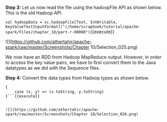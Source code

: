 
**Step 3:** Let us now read the file using the hadoopFile API as shown below. This is the old Hadoop API.

`val hadoopData = sc.hadoopFile[Text, IntWritable, KeyValueTextInputFormat]("//home/scrapbook/tutorial/apache-spark/Files/chapter_10/part-r-00000")`{{execute}} 

![](https://github.com/athertahir/apache-spark/raw/master/Screenshots/Chapter 10/Selection_025.png)

We now have an RDD from Hadoop MapReduce output. However, in order to access the key value pairs, we have to first convert them to the Java datatypes as we did with the Sequence files.

**Step 4:** Convert the data types from Hadoop types as shown below.

```val hadoopRDD = hadoopData.map
{
	case (x, y) => (x.toString, y.toString)
}```{{execute}}

 
![](https://github.com/athertahir/apache-spark/raw/master/Screenshots/Chapter 10/Selection_026.png) 





